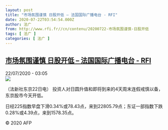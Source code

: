 ```yaml
---
layout: post
title: "市场氛围谨慎 日股开低 – 法国国际广播电台 - RFI"
date: 2020-07-22T03:54:54.000Z
author: 法广
from: http://www.rfi.fr//cn/contenu/20200722-市场氛围谨慎-日股开低
tags: [ 法广 ]
categories: [ 法广 ]
---
```

<!--1595390094000-->
[市场氛围谨慎 日股开低 – 法国国际广播电台 - RFI](http://www.rfi.fr//cn/contenu/20200722-%E5%B8%82%E5%9C%BA%E6%B0%9B%E5%9B%B4%E8%B0%A8%E6%85%8E-%E6%97%A5%E8%82%A1%E5%BC%80%E4%BD%8E)
------

<div>
<div>22/07/2020 - 03:05</div><img src="https://s.rfi.fr/media/display/a9411828-cbc2-11ea-a360-005056bff430/w:310/p:16x9/eco0001b.200722090502.jpg"><div class="t-content__body u-clearfix"><div class="m-interstitial"></div><p>（法新社东京22日电）    投资人对日圆升值和即将到来的4天周末连假戒慎以备，东京股市今天开低。</p><p>    日经225指数早盘下滑0.34%或78.43点，来到22805.79点；东证一部指数下跌0.28%或4.39点，来到1578.35点。</p><p class="t-copyright">© 2020 AFP</p>        </div>
</div>
